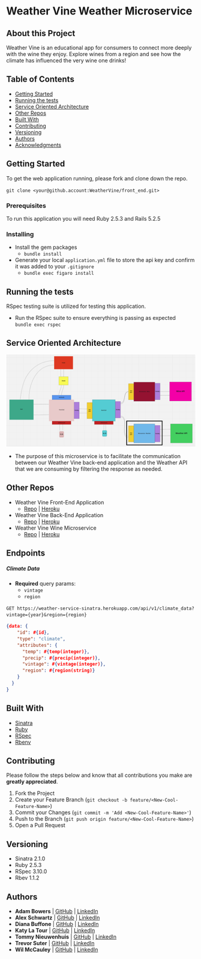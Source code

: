 # Weather Vine Weather Microservice

## About this Project
Weather Vine is an educational app for consumers to connect more deeply with the wine they enjoy. Explore wines from a region and see how the climate has influenced the very wine one drinks!   

## Table of Contents

- [Getting Started](#getting-started)
- [Running the tests](#running-the-tests)
- [Service Oriented Architecture](#service-oriented-architecture)
- [Other Repos](#other-repos)
- [Built With](#built-with)
- [Contributing](#contributing)
- [Versioning](#versioning)
- [Authors](#authors)
- [Acknowledgments](#acknowledgments)

## Getting Started

To get the web application running, please fork and clone down the repo.


`git clone <your@github.account:WeatherVine/front_end.git>`

### Prerequisites

To run this application you will need Ruby 2.5.3 and Rails 5.2.5

### Installing

- Install the gem packages  
  - `bundle install`
- Generate your local `application.yml` file to store the api key and confirm it was added to your `.gitignore`
  - `bundle exec figaro install`

## Running the tests
RSpec testing suite is utilized for testing this application.
- Run the RSpec suite to ensure everything is passing as expected  
`bundle exec rspec`

## Service Oriented Architecture
![](assets/README-d472bc6e.png)
- The purpose of this microservice is to facilitate the communication between our Weather Vine back-end application and the Weather API that we are consuming by filtering the response as needed.

## Other Repos
- Weather Vine Front-End Application
  - [Repo](https://github.com/WeatherVine/front_end) | [Heroku](https://weathervine-fe.herokuapp.com/)
- Weather Vine Back-End Application
  - [Repo](https://github.com/WeatherVine/back_end) | [Heroku](https://weathervine-be.herokuapp.com/)
- Weather Vine Wine Microservice
  - [Repo](https://github.com/WeatherVine/wine_service) | [Heroku](https://wine-service-sinatra.herokuapp.com/)

## Endpoints

##### Climate Data
- **Required** query params:
  - `vintage`
  - `region`

`GET https://weather-service-sinatra.herokuapp.com/api/v1/climate_data?vintage={year}&region={region}`

```json
{data: {
    "id": #{id},
    "type": "climate",
    "attributes": {
      "temp": #{temp(integer)},
      "precip": #{precip(integer)},
      "vintage": #{vintage(integer)},
      "region": #{region(string)}
    }
  }
}
```
## Built With
- [Sinatra](https://github.com/sinatra/sinatra)
- [Ruby](https://www.ruby-lang.org/en/)
- [RSpec](https://github.com/rspec/rspec)
- [Rbenv](https://github.com/rbenv/rbenv)

## Contributing
Please follow the steps below and know that all contributions you make are **greatly appreciated**.

1. Fork the Project
2. Create your Feature Branch (`git checkout -b feature/<New-Cool-Feature-Name>`)
3. Commit your Changes (`git commit -m 'Add <New-Cool-Feature-Name>'`)
4. Push to the Branch (`git push origin feature/<New-Cool-Feature-Name>`)
5. Open a Pull Request

## Versioning
- Sinatra 2.1.0
- Ruby 2.5.3
- RSpec 3.10.0
- Rbev 1.1.2

## Authors
- **Adam Bowers**
| [GitHub](https://github.com/Pragmaticpraxis37) |
  [LinkedIn](https://www.linkedin.com/in/adam-bowers-06a871209/)
- **Alex Schwartz**
| [GitHub](https://github.com/aschwartz1) |
  [LinkedIn](https://www.linkedin.com/in/alex-s-77659758/)
- **Diana Buffone**
| [GitHub](https://github.com/Diana20920) |
  [LinkedIn](https://www.linkedin.com/in/dianabuffone/)
- **Katy La Tour**
| [GitHub](https://github.com/klatour324) |
  [LinkedIn](https://www.linkedin.com/in/klatour324/)
- **Tommy Nieuwenhuis**
|  [GitHub](https://github.com/tsnieuwen) |
    [LinkedIn](https://www.linkedin.com/in/thomasnieuwenhuis/)
- **Trevor Suter**
|    [GitHub](https://github.com/trevorsuter) |
    [LinkedIn](https://www.linkedin.com/in/trevor-suter-216207203/)
- **Wil McCauley**
|    [GitHub](https://github.com/wil-mcc) |
    [LinkedIn](https://www.linkedin.com/in/wil-mccauley/)
